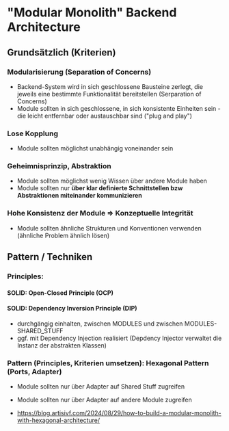 # "Modular Monolith" Backend Architecture
## Grundsätzlich (Kriterien)

### Modularisierung (Separation of Concerns)
* Backend-System wird in sich geschlossene Bausteine zerlegt, die jeweils eine bestimmte Funktionalität bereitstellen (Serparation of Concerns)
* Module sollten in sich geschlossene, in sich konsistente Einheiten sein - die leicht entfernbar oder austauschbar sind ("plug and play")

### Lose Kopplung
* Module sollten möglichst unabhängig voneinander sein

### Geheimnisprinzip, Abstraktion
* Module sollten möglichst wenig Wissen über andere Module haben
* Module sollten nur **über klar definierte Schnittstellen bzw Abstraktionen miteinander kommunizieren**

### Hohe Konsistenz der Module => Konzeptuelle Integrität
* Module sollten ähnliche Strukturen und Konventionen verwenden (ähnliche Problem ähnlich lösen)

## Pattern / Techniken

### Principles:
#### SOLID: Open-Closed Principle (OCP)
#### SOLID: Dependency Inversion Principle (DIP)
* durchgängig einhalten, zwischen MODULES und zwischen MODULES-SHARED_STUFF
* ggf. mit Dependency Injection realisiert (Depdency Injector verwaltet die Instanz der abstrakten Klassen)

### Pattern (Principles, Kriterien umsetzen): Hexagonal Pattern (Ports, Adapter)
* Module sollten nur über Adapter auf Shared Stuff zugreifen
* Module sollten nur über Adapter auf andere Module zugreifen

* https://blog.artisivf.com/2024/08/29/how-to-build-a-modular-monolith-with-hexagonal-architecture/
